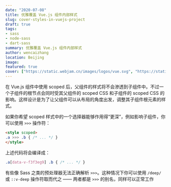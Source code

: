 ```yaml
---
date: "2020-07-08"
title: 优雅覆盖 Vue.js 组件内部样式
slug: cover-styles-in-vuejs-project
draft: true
tags:
- sass
- node-sass
- dart-sass
summary: 优雅覆盖 Vue.js 组件内部样式
author: wencaizhang
location: Beijing
image: 
featured: true
cover: ["https://static.webjam.cn/images/logos/vue.svg", "https://static.webjam.cn/images/logos/css.svg"]
---
```


在 Vue.js 组件中使用 scoped 后，父组件的样式将不会渗透到子组件中。不过一个子组件的根节点会同时受其父组件的 scoped CSS 和子组件的 scoped CSS 的影响。这样设计是为了让父组件可以从布局的角度出发，调整其子组件根元素的样式。

如果你希望 scoped 样式中的一个选择器能够作用得“更深”，例如影响子组件，你可以使用 `>>>` 操作符：

```html
<style scoped>
.a >>> .b { /* ... */ }
</style>
```

上述代码将会编译成：

```css
.a[data-v-f3f3eg9] .b { /* ... */ }
```

有些像 Sass 之类的预处理器无法正确解析 `>>>`。这种情况下你可以使用 `/deep/` 或 `::v-deep` 操作符取而代之 —— 两者都是 `>>>` 的别名，同样可以正常工作

